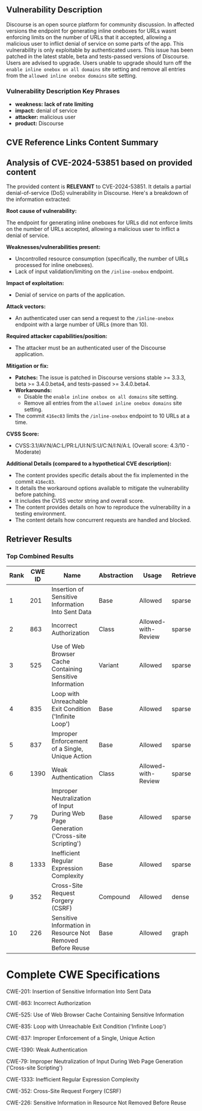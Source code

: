 ## Vulnerability Description
Discourse is an open source platform for community discussion. In affected versions the endpoint for generating inline oneboxes for URLs wasnt enforcing limits on the number of URLs that it accepted, allowing a malicious user to inflict denial of service on some parts of the app. This vulnerability is only exploitable by authenticated users. This issue has been patched in the latest stable, beta and tests-passed versions of Discourse. Users are advised to upgrade. Users unable to upgrade should turn off the `enable inline onebox on all domains` site setting and remove all entries from the `allowed inline onebox domains` site setting.

### Vulnerability Description Key Phrases
- **weakness:** **lack of rate limiting**
- **impact:** denial of service
- **attacker:** malicious user
- **product:** Discourse

## CVE Reference Links Content Summary
## Analysis of CVE-2024-53851 based on provided content

The provided content is **RELEVANT** to CVE-2024-53851. It details a partial denial-of-service (DoS) vulnerability in Discourse. Here's a breakdown of the information extracted:

**Root cause of vulnerability:**

The endpoint for generating inline oneboxes for URLs did not enforce limits on the number of URLs accepted, allowing a malicious user to inflict a denial of service.

**Weaknesses/vulnerabilities present:**

*   Uncontrolled resource consumption (specifically, the number of URLs processed for inline oneboxes).
*   Lack of input validation/limiting on the `/inline-onebox` endpoint.

**Impact of exploitation:**

*   Denial of service on parts of the application.

**Attack vectors:**

*   An authenticated user can send a request to the `/inline-onebox` endpoint with a large number of URLs (more than 10).

**Required attacker capabilities/position:**

*   The attacker must be an authenticated user of the Discourse application.

**Mitigation or fix:**

*   **Patches:** The issue is patched in Discourse versions stable >= 3.3.3, beta >= 3.4.0.beta4, and tests-passed >= 3.4.0.beta4.
*   **Workarounds:**
    *   Disable the `enable inline onebox on all domains` site setting.
    *   Remove all entries from the `allowed inline onebox domains` site setting.
*   The commit `416ec83` limits the `/inline-onebox` endpoint to 10 URLs at a time.

**CVSS Score:**

*   CVSS:3.1/AV:N/AC:L/PR:L/UI:N/S:U/C:N/I:N/A:L (Overall score: 4.3/10 - Moderate)

**Additional Details (compared to a hypothetical CVE description):**

*   The content provides specific details about the fix implemented in the commit `416ec83`.
*   It details the workaround options available to mitigate the vulnerability before patching.
*   It includes the CVSS vector string and overall score.
*   The content provides details on how to reproduce the vulnerability in a testing environment.
*   The content details how concurrent requests are handled and blocked.

## Retriever Results

### Top Combined Results

| Rank | CWE ID | Name | Abstraction | Usage  | Retrievers | Individual Scores |
|------|--------|------|-------------|-------|------------|-------------------|
| 1 | 201 | Insertion of Sensitive Information Into Sent Data | Base | Allowed | sparse | 0.589 |
| 2 | 863 | Incorrect Authorization | Class | Allowed-with-Review | sparse | 0.548 |
| 3 | 525 | Use of Web Browser Cache Containing Sensitive Information | Variant | Allowed | sparse | 0.546 |
| 4 | 835 | Loop with Unreachable Exit Condition ('Infinite Loop') | Base | Allowed | sparse | 0.536 |
| 5 | 837 | Improper Enforcement of a Single, Unique Action | Base | Allowed | sparse | 0.534 |
| 6 | 1390 | Weak Authentication | Class | Allowed-with-Review | sparse | 0.525 |
| 7 | 79 | Improper Neutralization of Input During Web Page Generation ('Cross-site Scripting') | Base | Allowed | sparse | 0.516 |
| 8 | 1333 | Inefficient Regular Expression Complexity | Base | Allowed | sparse | 0.512 |
| 9 | 352 | Cross-Site Request Forgery (CSRF) | Compound | Allowed | dense | 0.523 |
| 10 | 226 | Sensitive Information in Resource Not Removed Before Reuse | Base | Allowed | graph | 0.002 |



# Complete CWE Specifications

CWE-201: Insertion of Sensitive Information Into Sent Data

CWE-863: Incorrect Authorization

CWE-525: Use of Web Browser Cache Containing Sensitive Information

CWE-835: Loop with Unreachable Exit Condition ('Infinite Loop')

CWE-837: Improper Enforcement of a Single, Unique Action

CWE-1390: Weak Authentication

CWE-79: Improper Neutralization of Input During Web Page Generation ('Cross-site Scripting')

CWE-1333: Inefficient Regular Expression Complexity

CWE-352: Cross-Site Request Forgery (CSRF)

CWE-226: Sensitive Information in Resource Not Removed Before Reuse